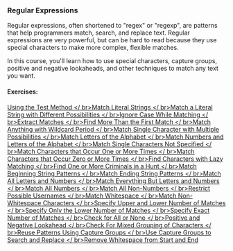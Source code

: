### Regular Expressions

Regular expressions, often shortened to "regex" or "regexp", are patterns that help programmers match, search, and replace text. Regular expressions are very powerful, but can be hard to read because they use special characters to make more complex, flexible matches.

In this course, you'll learn how to use special characters, capture groups, positive and negative lookaheads, and other techniques to match any text you want.

#### Exercises:

[Using the Test Method
</ br>Match Literal Strings
</ br>Match a Literal String with Different Possibilities
</ br>Ignore Case While Matching
</ br>Extract Matches
</ br>Find More Than the First Match
</ br>Match Anything with Wildcard Period
</ br>Match Single Character with Multiple Possibilities
</ br>Match Letters of the Alphabet
</ br>Match Numbers and Letters of the Alphabet
</ br>Match Single Characters Not Specified
</ br>Match Characters that Occur One or More Times
</ br>Match Characters that Occur Zero or More Times
</ br>Find Characters with Lazy Matching
</ br>Find One or More Criminals in a Hunt
</ br>Match Beginning String Patterns
</ br>Match Ending String Patterns
</ br>Match All Letters and Numbers
</ br>Match Everything But Letters and Numbers
</ br>Match All Numbers
</ br>Match All Non-Numbers
</ br>Restrict Possible Usernames
</ br>Match Whitespace
</ br>Match Non-Whitespace Characters
</ br>Specify Upper and Lower Number of Matches
</ br>Specify Only the Lower Number of Matches
</ br>Specify Exact Number of Matches
</ br>Check for All or None
</ br>Positive and Negative Lookahead
</ br>Check For Mixed Grouping of Characters
</ br>Reuse Patterns Using Capture Groups
</ br>Use Capture Groups to Search and Replace
</ br>Remove Whitespace from Start and End][1]

[1]: https://github.com/Krasipeace/JavaScript-Algorithms-and-Data-Structures---freecodecamp.org/blob/main/Regular%20Expressions/Exercises%20%5B1-33%5D.js

